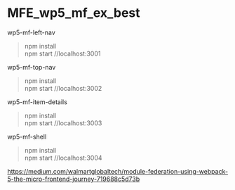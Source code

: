 # MFE_wp5_mf_ex_best


wp5-mf-left-nav
> npm install\
> npm start  //localhost:3001

wp5-mf-top-nav
> npm install\
> npm start  //localhost:3002

wp5-mf-item-details
> npm install\
> npm start  //localhost:3003

wp5-mf-shell
> npm install\
> npm start  //localhost:3004




https://medium.com/walmartglobaltech/module-federation-using-webpack-5-the-micro-frontend-journey-719688c5d73b
